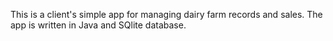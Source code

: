 This is a client's simple app for managing dairy farm records and sales. The app is written in Java and SQlite database.
